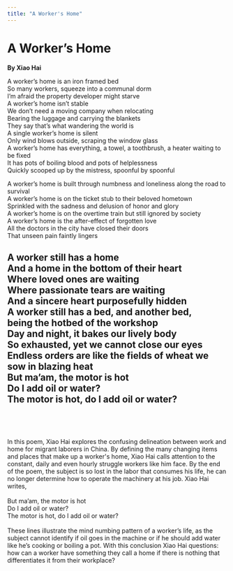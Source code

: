 ```yaml
---
title: "A Worker's Home"
---
```


# A Worker’s Home
**By Xiao Hai**

A worker’s home is an iron framed bed<br />
So many workers, squeeze into a communal dorm<br />
I’m afraid the property developer might starve<br />
A worker’s home isn’t stable<br />
We don’t need a moving company when relocating<br />
Bearing the luggage and carrying the blankets<br />
They say that’s what wandering the world is<br />
A single worker’s home is silent<br />
Only wind blows outside, scraping the window glass<br />
A worker’s home has everything, a towel, a toothbrush, a heater waiting to be fixed<br />
It has pots of boiling blood and pots of helplessness<br />
Quickly scooped up by the mistress, spoonful by spoonful<br />

A worker’s home is built through numbness and loneliness along the road to survival<br />
A worker’s home is on the ticket stub to their beloved hometown<br />
Sprinkled with the sadness and delusion of honor and glory<br />
A worker’s home is on the overtime train but still ignored by society<br />
A worker’s home is the after-effect of forgotten love<br />
All the doctors in the city have closed their doors<br />
That unseen pain faintly lingers<br />

A worker still has a home<br />
And a home in the bottom of their heart<br />
Where loved ones are waiting<br />
Where passionate tears are waiting<br />
And a sincere heart purposefully hidden <br />
A worker still has a bed, and another bed,<br />
being the hotbed of the workshop<br />
Day and night, it bakes our lively body<br />
So exhausted, yet we cannot close our eyes<br />
Endless orders are like the fields of wheat we sow in blazing heat<br />
But ma’am, the motor is hot<br />
Do I add oil or water?<br />
The motor is hot, do I add oil or water?<br />
<br />
----------------------
<br />
<br />
In this poem, Xiao Hai explores the confusing delineation between work and home for migrant laborers in China. By defining the many changing items and places that make up a worker's home, Xiao Hai calls attention to the constant, daily and even hourly struggle workers like him face. By the end of the poem, the subject is so lost in the labor that consumes his life, he can no longer determine how to operate the machinery at his job. Xiao Hai writes,
<br />
<br />
But ma’am, the motor is hot<br />
Do I add oil or water?<br />
The motor is hot, do I add oil or water?<br />
<br />
These lines illustrate the mind numbing pattern of a worker’s life, as the subject cannot identify if oil goes in the machine or if he should add water like he’s cooking or boiling a pot. With this conclusion Xiao Hai questions: how can a worker have something they call a home if there is nothing that differentiates it from their workplace?
